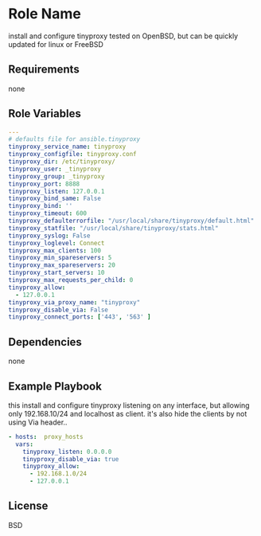 Role Name
=========

install and configure tinyproxy 
tested on OpenBSD, but can be quickly updated for  linux or FreeBSD

Requirements
------------

none

Role Variables
--------------

```yaml
---
# defaults file for ansible.tinyproxy
tinyproxy_service_name: tinyproxy
tinyproxy_configfile: tinyproxy.conf
tinyproxy_dir: /etc/tinyproxy/
tinyproxy_user: _tinyproxy
tinyproxy_group: _tinyproxy
tinyproxy_port: 8888
tinyproxy_listen: 127.0.0.1
tinyproxy_bind_same: False
tinyproxy_bind: ''
tinyproxy_timeout: 600
tinyproxy_defaulterrorfile: "/usr/local/share/tinyproxy/default.html"
tinyproxy_statfile: "/usr/local/share/tinyproxy/stats.html"
tinyproxy_syslog: False
tinyproxy_loglevel: Connect
tinyproxy_max_clients: 100
tinyproxy_min_spareservers: 5
tinyproxy_max_spareservers: 20
tinyproxy_start_servers: 10
tinyproxy_max_requests_per_child: 0
tinyproxy_allow:
  - 127.0.0.1
tinyproxy_via_proxy_name: "tinyproxy"
tinyproxy_disable_via: False
tinyproxy_connect_ports: ['443', '563' ]
```
Dependencies
------------

none

Example Playbook
----------------
this install and configure tinyproxy listening on any interface, but allowing only 192.168.10/24 and localhost as client.
it's also hide the clients by not using Via header..

```yaml
- hosts:  proxy_hosts
  vars:
    tinyproxy_listen: 0.0.0.0
    tinyproxy_disable_via: true
    tinyproxy_allow:
      - 192.168.1.0/24
      - 127.0.0.1
```

License
-------

BSD



